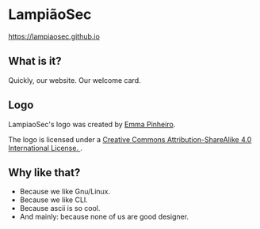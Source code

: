 # LampiãoSec

https://lampiaosec.github.io

## What is it?

Quickly, our website. Our welcome card.

## Logo

LampiaoSec's logo was created by [Emma Pinheiro](https://github.com/n3k00n3/).

The logo is licensed under a
[ Creative Commons Attribution-ShareAlike 4.0 International License. ](https://creativecommons.org/licenses/by-sa/4.0/).

## Why like that?

* Because we like Gnu/Linux.
* Because we like CLI.
* Because ascii is so cool.
* And mainly: because none of us are good designer.
 
